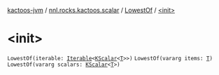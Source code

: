 [kactoos-jvm](../../index.md) / [nnl.rocks.kactoos.scalar](../index.md) / [LowestOf](index.md) / [&lt;init&gt;](./-init-.md)

# &lt;init&gt;

`LowestOf(iterable: `[`Iterable`](https://kotlinlang.org/api/latest/jvm/stdlib/kotlin.collections/-iterable/index.html)`<`[`KScalar`](../../nnl.rocks.kactoos/-k-scalar.md)`<`[`T`](index.md#T)`>>)`
`LowestOf(vararg items: `[`T`](index.md#T)`)`
`LowestOf(vararg scalars: `[`KScalar`](../../nnl.rocks.kactoos/-k-scalar.md)`<`[`T`](index.md#T)`>)`